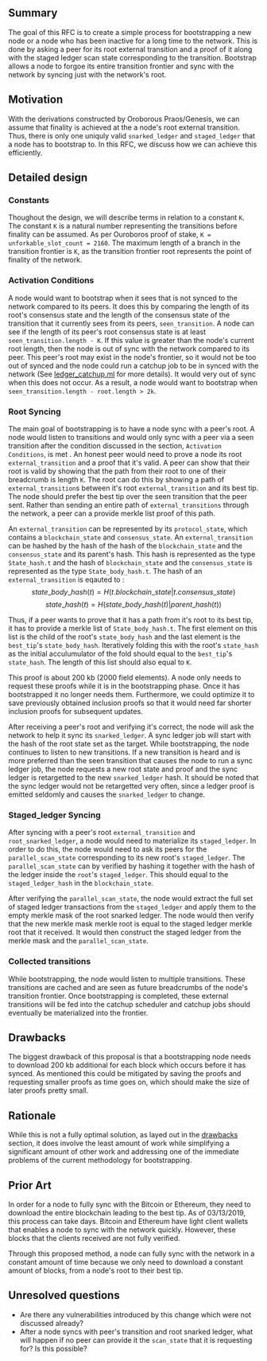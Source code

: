 ## Summary
[summary]: #summary

The goal of this RFC is to create a simple process for bootstrapping a new node or a node who has been inactive for a long time to the network. This is done by asking a peer for its root external transition and a proof of it along with the staged ledger scan state corresponding to the transition. Bootstrap allows a node to forgoe its entire transition frontier and sync with the network by syncing just with the network's root.

## Motivation
[motivation]: #motivation

With the derivations constructed by Oroborous Praos/Genesis, we can assume that finality is achieved at the a node's root external transition. Thus, there is only one uniquly valid `snarked_ledger` and `staged_ledger` that a node has to bootstrap to. In this RFC, we discuss how we can achieve this efficiently. 

## Detailed design
[detailed-design]: #detailed-design

### Constants

Thoughout the design, we will describe terms in relation to a constant `K`. The constant `K` is a natural number representing the transitions before finality can be assumed. As per Ouroboros proof of stake, `K = unforkable_slot_count = 2160`. The maximum length of a branch in the transition frontier is `K`, as the transition frontier root represents the point of finality of the network.

### Activation Conditions

A node would want to bootstrap when it sees that is not synced to the network compared to its peers. It does this by comparing the length of its root's consensus state and the length of the consensus state of the transition that it currently sees from its peers, `seen_transition`. A node can see if the length of its peer's root consensus state is at least `seen_transition.length - K`. If this value is greater than  the node's current root length, then the node is out of sync with the network compared to its peer. This peer's root may exist in the node's frontier, so it would not be too out of synced and the node could run a catchup job to be in synced with the network (See [ledger_catchup.ml](src/lib/ledger_catchup/ledger_catchup.ml) for more details). It would very out of sync when this does not occur. As a result, a node would want to bootstrap when `seen_transition.length - root.length > 2k`.

### Root Syncing 
The main goal of bootstrapping is to have a node sync with a peer's root. A node would listen to transitions and would only sync with a peer via a seen transition after the condition discussed in the section, `Activation Conditions`, is met . An honest peer would need to prove a node its root `external_transition` and a proof that it's valid. A peer can show that their root is valid by showing that the path from their root to one of their breadcrumb is length `K`. The root can do this by showing a path of `external_transition`s between it's root `external_transition` and its best tip. The node should prefer the best tip over the seen transition that the peer sent. Rather than sending an entire path of `external_transitions` through the network, a peer can a provide merkle list proof of this path.

An `external_transition` can be represented by its `protocol_state`, which contains a `blockchain_state` and `consensus_state`. An `external_transition` can be hashed by the hash of the hash of the `blockchain_state` and the `consensus_state` and its parent's hash. This hash is represented as the type `State_hash.t` and the hash of `blockchain_state` and the `consensus_state` is represented as the type `State_body_hash.t`. The hash of an `external_transition` is eqauted to :
$$state\_body\_hash(t) = H(t.blockchain\_state|t.consensus\_state)  $$
$$ state\_hash(t) = H(state\_body\_hash(t)|parent\_hash(t)) $$

Thus, if a peer wants to prove that it has a path from it's root to its best tip, it has to provide a merkle list of `State_body_hash.t`. The first element on this list is the child of the root's `state_body_hash` and the last element is the `best_tip`'s `state_body_hash`. Iteratively folding this with the root's `state_hash` as the initial acculumulator of the fold should equal to the `best_tip`'s `state_hash`. The length of this list should also equal to `K`.

This proof is about 200 kb (2000 field elements). A node only needs to request these proofs while it is in the bootstrapping phase. Once it has bootstrapped it no longer needs them. Furthermore, we could optimize it to save previously obtained inclusion proofs so that it would need far shorter inclusion proofs for subsequent updates.

After receiving a peer's root and verifying it's correct, the node will ask the network to help it sync its `snarked_ledger`. A sync ledger job will start with the hash of the root state set as the target. While bootstrapping, the node continues to listen to new transitions. If a new transition is heard and is more preferred than the seen transition that causes the node to run a sync ledger job, the node requests a new root state and proof and the sync ledger is retargetted to the new `snarked_ledger` hash. It should be noted that the sync ledger would not be retargetted very often, since a ledger proof is emitted seldomly and causes the `snarked_ledger` to change. 


### Staged_ledger Syncing

After syncing with a peer's root `external_transition` and `root_snarked_ledger`, a node would need to materialize its `staged_ledger`. In order to do this, the node would need to ask its peers for the `parallel_scan_state` corresponding to its new root's `staged_ledger`. The `parallel_scan_state` can by verified by hashing it together with the hash of the ledger inside the `root`'s `staged_ledger`.  This should equal to the `staged_ledger_hash` in the `blockchain_state`. 

After verifying the `parallel_scan_state`, the node would extract the full set of staged ledger transactions from the `staged_ledger` and apply them to the empty merkle mask of the root snarked ledger. The node would then verify that the new merkle mask merkle root is equal to the staged ledger merkle root that it received. It would then construct the staged ledger from the merkle mask and the `parallel_scan_state`.


### Collected transitions

While bootstrapping, the node would listen to multiple transitions. These transitions are cached and are seen as future breadcrumbs of the node's transition frontier. Once bootstrapping is completed, these external transitions will be fed into the catchup scheduler and catchup jobs should eventually be materialized into the frontier.

## Drawbacks
[drawbacks]: #drawbacks

The biggest drawback of this proposal is that a bootstrapping node needs to download 200 kb additional for each block which occurs before it has synced. As mentioned this could be mitigated by saving the proofs and requesting smaller proofs as time goes on, which should make the size of later proofs pretty small.

## Rationale
[rationale]: #rationale

While this is not a fully optimal solution, as layed out in the [drawbacks](#drawbacks) section, it does involve the least amount of work while simplifying a significant amount of other work and addressing one of the immediate problems of the current methodology for bootstrapping.

## Prior Art
In order for a node to fully sync with the Bitcoin or Ethereum, they need to download the entire blockchain leading to the best tip. As of 03/13/2019, this process can take days. Bitcoin and Ethereum have light client wallets that enables a node to sync with the network quickly. However, these blocks that the clients received are not fully verified.

Through this proposed method, a node can fully sync with the network in a constant amount of time because we only need to download a constant amount of blocks, from a node's root to their best tip.

## Unresolved questions
[unresolved-questions]: #unresolved-questions

- Are there any vulnerabilities introduced by this change which were not discussed already?
- After a node syncs with peer's transition and root snarked ledger, what will happen if no peer can provide it the `scan_state` that it is requesting for? Is this possible?

